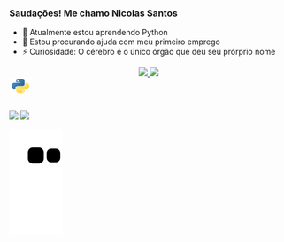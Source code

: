 ### Saudações! Me chamo Nicolas Santos


- 🌱 Atualmente estou aprendendo Python
- 🤔 Estou procurando ajuda com meu primeiro emprego
- ⚡ Curiosidade: O cérebro é o único órgão que deu seu prórprio nome 

<div align="center">
  <a href="https://github.com/NikolasSantis">
  <img height="180em" src="https://github-readme-stats.vercel.app/api?username=NikolasSantis&show_icons=true&theme=gotham&include_all_commits=true&count_private=true"/>
  <img height="180em" src="https://github-readme-stats.vercel.app/api/top-langs/?username=NikolasSantis&layout=compact&langs_count=7&theme=gotham"/>
</div>

 <img align="center" alt="Rafa-Python" height="30" width="40" src="https://raw.githubusercontent.com/devicons/devicon/master/icons/python/python-original.svg">

##

<div> 
  <a href="https://instagram.com/nicolassantos195" target="_blank"><img src="https://img.shields.io/badge/-Instagram-%23E4405F?style=for-the-badge&logo=instagram&logoColor=white" target="_blank"></a>
  <a href = "mailto:nicolastigosan@gmail.com"><img src="https://img.shields.io/badge/-Gmail-%23333?style=for-the-badge&logo=gmail&logoColor=blue" target="_blank"></a>
  
  
  ![Snake animation](https://github.com/rafaballerini/rafaballerini/blob/output/github-contribution-grid-snake.svg)
    
<div> 

